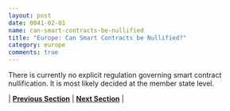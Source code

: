 ```yaml
---
layout: post
date: 0041-02-01
name: can-smart-contracts-be-nullified
title: "Europe: Can Smart Contracts be Nullified?"
category: europe
comments: true
---
```


There is currently no explicit regulation governing smart contract nullification. It is most likely decided at the member state level.




| **[Previous Section](https://neo-project.github.io/global-blockchain-compliance-hub//europe/europe-dispute-resolution.html)** | **[Next Section]( https://neo-project.github.io/global-blockchain-compliance-hub//europe/europe-suggested-readings.html)** |
